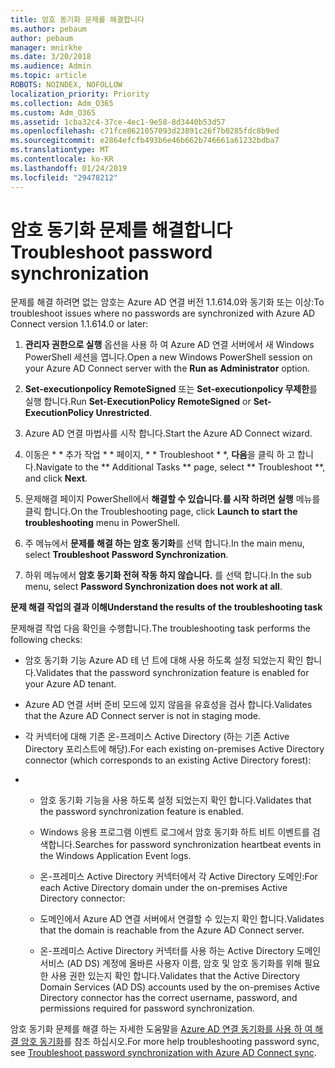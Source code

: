 ```yaml
---
title: 암호 동기화 문제를 해결합니다
ms.author: pebaum
author: pebaum
manager: mnirkhe
ms.date: 3/20/2018
ms.audience: Admin
ms.topic: article
ROBOTS: NOINDEX, NOFOLLOW
localization_priority: Priority
ms.collection: Adm_O365
ms.custom: Adm_O365
ms.assetid: 1cba32c4-37ce-4ec1-9e58-8d3440b53d57
ms.openlocfilehash: c71fce8621057093d23891c26f7b0285fdc8b9ed
ms.sourcegitcommit: e2864efcfb493b6e46b662b746661a61232bdba7
ms.translationtype: MT
ms.contentlocale: ko-KR
ms.lasthandoff: 01/24/2019
ms.locfileid: "29478212"
---
```

# <a name="troubleshoot-password-synchronization"></a><span data-ttu-id="8901d-102">암호 동기화 문제를 해결합니다</span><span class="sxs-lookup"><span data-stu-id="8901d-102">Troubleshoot password synchronization</span></span>

<span data-ttu-id="8901d-103">문제를 해결 하려면 없는 암호는 Azure AD 연결 버전 1.1.614.0와 동기화 또는 이상:</span><span class="sxs-lookup"><span data-stu-id="8901d-103">To troubleshoot issues where no passwords are synchronized with Azure AD Connect version 1.1.614.0 or later:</span></span>
  
1. <span data-ttu-id="8901d-104">**관리자 권한으로 실행** 옵션을 사용 하 여 Azure AD 연결 서버에서 새 Windows PowerShell 세션을 엽니다.</span><span class="sxs-lookup"><span data-stu-id="8901d-104">Open a new Windows PowerShell session on your Azure AD Connect server with the **Run as Administrator** option.</span></span> 
    
2. <span data-ttu-id="8901d-105">**Set-executionpolicy RemoteSigned** 또는 **Set-executionpolicy 무제한**를 실행 합니다.</span><span class="sxs-lookup"><span data-stu-id="8901d-105">Run **Set-ExecutionPolicy RemoteSigned** or **Set-ExecutionPolicy Unrestricted**.</span></span> 
    
3. <span data-ttu-id="8901d-106">Azure AD 연결 마법사를 시작 합니다.</span><span class="sxs-lookup"><span data-stu-id="8901d-106">Start the Azure AD Connect wizard.</span></span>
    
4. <span data-ttu-id="8901d-107">이동은 \* \* 추가 작업 \* \* 페이지, \* \* Troubleshoot \* \*, **다음**을 클릭 하 고 합니다.</span><span class="sxs-lookup"><span data-stu-id="8901d-107">Navigate to the \*\* Additional Tasks \*\* page, select \*\* Troubleshoot \*\*, and click **Next**.</span></span> 
    
5. <span data-ttu-id="8901d-108">문제해결 페이지 PowerShell에서 **해결할 수 있습니다.를 시작 하려면 실행** 메뉴를 클릭 합니다.</span><span class="sxs-lookup"><span data-stu-id="8901d-108">On the Troubleshooting page, click **Launch to start the troubleshooting** menu in PowerShell.</span></span> 
    
6. <span data-ttu-id="8901d-109">주 메뉴에서 **문제를 해결 하는 암호 동기화**를 선택 합니다.</span><span class="sxs-lookup"><span data-stu-id="8901d-109">In the main menu, select **Troubleshoot Password Synchronization**.</span></span> 
    
7. <span data-ttu-id="8901d-110">하위 메뉴에서 **암호 동기화 전혀 작동 하지 않습니다.** 를 선택 합니다.</span><span class="sxs-lookup"><span data-stu-id="8901d-110">In the sub menu, select **Password Synchronization does not work at all**.</span></span> 
    
 <span data-ttu-id="8901d-111">**문제 해결 작업의 결과 이해**</span><span class="sxs-lookup"><span data-stu-id="8901d-111">**Understand the results of the troubleshooting task**</span></span>
  
<span data-ttu-id="8901d-112">문제해결 작업 다음 확인을 수행합니다.</span><span class="sxs-lookup"><span data-stu-id="8901d-112">The troubleshooting task performs the following checks:</span></span>
  
- <span data-ttu-id="8901d-113">암호 동기화 기능 Azure AD 테 넌 트에 대해 사용 하도록 설정 되었는지 확인 합니다.</span><span class="sxs-lookup"><span data-stu-id="8901d-113">Validates that the password synchronization feature is enabled for your Azure AD tenant.</span></span>
    
- <span data-ttu-id="8901d-114">Azure AD 연결 서버 준비 모드에 있지 않음을 유효성을 검사 합니다.</span><span class="sxs-lookup"><span data-stu-id="8901d-114">Validates that the Azure AD Connect server is not in staging mode.</span></span>
    
- <span data-ttu-id="8901d-115">각 커넥터에 대해 기존 온-프레미스 Active Directory (하는 기존 Active Directory 포리스트에 해당).</span><span class="sxs-lookup"><span data-stu-id="8901d-115">For each existing on-premises Active Directory connector (which corresponds to an existing Active Directory forest):</span></span>
    
- 
  - <span data-ttu-id="8901d-116">암호 동기화 기능을 사용 하도록 설정 되었는지 확인 합니다.</span><span class="sxs-lookup"><span data-stu-id="8901d-116">Validates that the password synchronization feature is enabled.</span></span>
    
  - <span data-ttu-id="8901d-117">Windows 응용 프로그램 이벤트 로그에서 암호 동기화 하트 비트 이벤트를 검색합니다.</span><span class="sxs-lookup"><span data-stu-id="8901d-117">Searches for password synchronization heartbeat events in the Windows Application Event logs.</span></span>
    
  - <span data-ttu-id="8901d-118">온-프레미스 Active Directory 커넥터에서 각 Active Directory 도메인:</span><span class="sxs-lookup"><span data-stu-id="8901d-118">For each Active Directory domain under the on-premises Active Directory connector:</span></span>
    
  - <span data-ttu-id="8901d-119">도메인에서 Azure AD 연결 서버에서 연결할 수 있는지 확인 합니다.</span><span class="sxs-lookup"><span data-stu-id="8901d-119">Validates that the domain is reachable from the Azure AD Connect server.</span></span>
    
  - <span data-ttu-id="8901d-120">온-프레미스 Active Directory 커넥터를 사용 하는 Active Directory 도메인 서비스 (AD DS) 계정에 올바른 사용자 이름, 암호 및 암호 동기화를 위해 필요한 사용 권한 있는지 확인 합니다.</span><span class="sxs-lookup"><span data-stu-id="8901d-120">Validates that the Active Directory Domain Services (AD DS) accounts used by the on-premises Active Directory connector has the correct username, password, and permissions required for password synchronization.</span></span>
    
<span data-ttu-id="8901d-121">암호 동기화 문제를 해결 하는 자세한 도움말을 [Azure AD 연결 동기화를 사용 하 여 해결 암호 동기화](https://docs.microsoft.com/en-us/azure/active-directory/connect/active-directory-aadconnectsync-troubleshoot-password-synchronization)를 참조 하십시오.</span><span class="sxs-lookup"><span data-stu-id="8901d-121">For more help troubleshooting password sync, see [Troubleshoot password synchronization with Azure AD Connect sync](https://docs.microsoft.com/en-us/azure/active-directory/connect/active-directory-aadconnectsync-troubleshoot-password-synchronization).</span></span>
  

